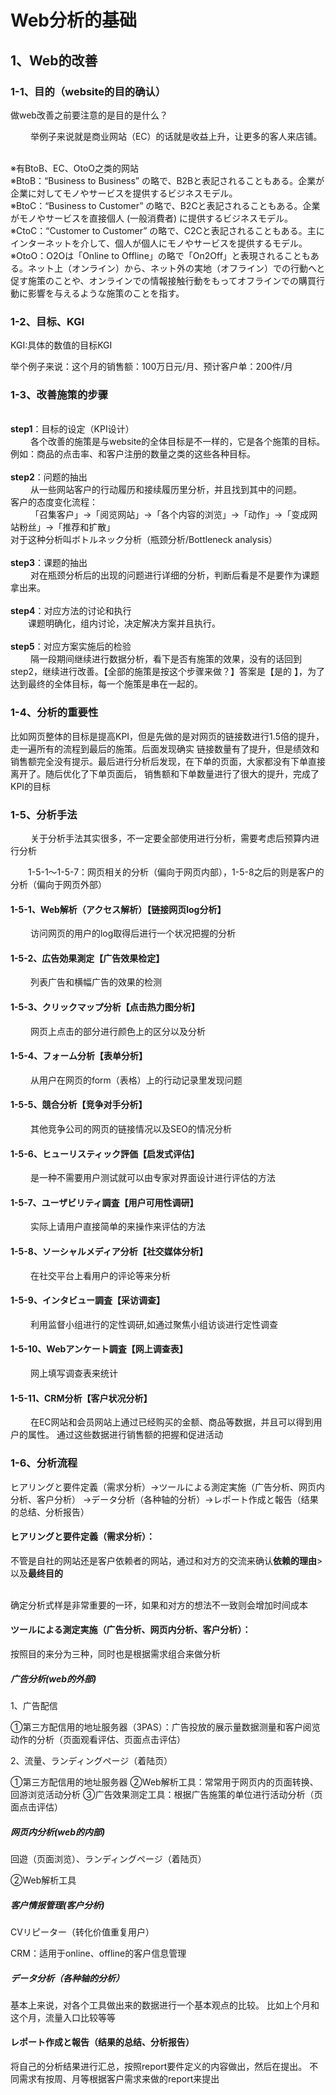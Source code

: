 # Web分析的基础
## 1、Web的改善
### 1-1、目的（website的目的确认）
<p>做web改善之前要注意的是目的是什么？</p>
<p>&emsp;&emsp;
举例子来说就是商业网站（EC）的话就是收益上升，让更多的客人来店铺。
</p>
<br>※有BtoB、EC、OtoO之类的网站
<br>※BtoB：“Business to Business” の略で、B2Bと表記されることもある。企業が企業に対してモノやサービスを提供するビジネスモデル。
<br>※BtoC：“Business to Customer” の略で、B2Cと表記されることもある。企業がモノやサービスを直接個人 (一般消費者) に提供するビジネスモデル。
<br>※CtoC：“Customer to Customer” の略で、C2Cと表記されることもある。主にインターネットを介して、個人が個人にモノやサービスを提供するモデル。
<br>※OtoO：O2Oは「Online to Offline」の略で「On2Off」と表現されることもある。ネット上（オンライン）から、ネット外の実地（オフライン）での行動へと促す施策のことや、オンラインでの情報接触行動をもってオフラインでの購買行動に影響を与えるような施策のことを指す。

### 1-2、目标、KGI
<p>KGI:具体的数值的目标KGI</p>
举个例子来说：这个月的销售额：100万日元/月、预计客户单：200件/月

### 1-3、改善施策的步骤
<br>**step1**：目标的设定（KPI设计）
<br>&emsp;&emsp;
各个改善的施策是与website的全体目标是不一样的，它是各个施策的目标。
例如：商品的点击率、和客户注册的数量之类的这些各种目标。
<br>
<br>**step2**：问题的抽出
<br>&emsp;&emsp;
从一些网站客户的行动履历和接续履历里分析，并且找到其中的问题。
<br>客户的态度变化流程：
<br>&emsp;&emsp;
「召集客户」->「阅览网站」->「各个内容的浏览」->「动作」->「变成网站粉丝」->「推荐和扩散」
<br>对于这种分析叫ボトルネック分析（瓶颈分析/Bottleneck analysis）
<br>
<br>**step3**：课题的抽出
<br>&emsp;&emsp;
对在瓶颈分析后的出现的问题进行详细的分析，判断后看是不是要作为课题拿出来。
<br>
<br>**step4**：对应方法的讨论和执行
<br>&emsp;&emsp;课题明确化，组内讨论，决定解决方案并且执行。
<br>
<br>**step5**：对应方案实施后的检验
<br>&emsp;&emsp;
隔一段期间继续进行数据分析，看下是否有施策的效果，没有的话回到step2，继续进行改善。【全部的施策是按这个步骤来做？】答案是【是的
】，为了达到最终的全体目标，每一个施策是串在一起的。

### 1-4、分析的重要性
<p>比如网页整体的目标是提高KPI，但是先做的是对网页的链接数进行1.5倍的提升，走一遍所有的流程到最后的施策。后面发现确实
链接数量有了提升，但是绩效和销售额完全没有提示。最后进行分析后发现，在下单的页面，大家都没有下单直接离开了。随后优化了下单页面后，
销售额和下单数量进行了很大的提升，完成了KPI的目标</p>

### 1-5、分析手法
<p>&emsp;&emsp;
关于分析手法其实很多，不一定要全部使用进行分析，需要考虑后预算内进行分析</p>
<p>&emsp;&emsp;1-5-1～1-5-7：网页相关的分析（偏向于网页内部），1-5-8之后的则是客户的分析（偏向于网页外部）</p>

#### 1-5-1、Web解析（アクセス解析）【链接网页log分析】
<p>&emsp;&emsp;
访问网页的用户的log取得后进行一个状况把握的分析</p>

#### 1-5-2、広告効果測定【广告效果检定】
<p>&emsp;&emsp;
列表广告和横幅广告的效果的检测</p>

#### 1-5-3、クリックマップ分析【点击热力图分析】
<p>&emsp;&emsp;
网页上点击的部分进行颜色上的区分以及分析</p>

#### 1-5-4、フォーム分析【表单分析】
<p>&emsp;&emsp;
从用户在网页的form（表格）上的行动记录里发现问题</p>

#### 1-5-5、競合分析【竞争对手分析】
<p>&emsp;&emsp;
其他竞争公司的网页的链接情况以及SEO的情况分析</p>

#### 1-5-6、ヒューリスティック評価【启发式评估】
<p>&emsp;&emsp;
是一种不需要用户测试就可以由专家对界面设计进行评估的方法</p>

#### 1-5-7、ユーザビリティ調査【用户可用性调研】
<p>&emsp;&emsp;
实际上请用户直接简单的来操作来评估的方法</p>

#### 1-5-8、ソーシャルメディア分析【社交媒体分析】
<p>&emsp;&emsp;
在社交平台上看用户的评论等来分析</p>

#### 1-5-9、インタビュー調査【采访调查】
<p>&emsp;&emsp;
利用监督小组进行的定性调研,如通过聚焦小组访谈进行定性调查</p>

#### 1-5-10、Webアンケート調査【网上调查表】
<p>&emsp;&emsp;
网上填写调查表来统计</p>

#### 1-5-11、CRM分析【客户状况分析】
<p>&emsp;&emsp;
在EC网站和会员网站上通过已经购买的金额、商品等数据，并且可以得到用户的属性。
通过这些数据进行销售额的把握和促进活动</p>

### 1-6、分析流程
<p>
ヒアリングと要件定義（需求分析）->ツールによる測定実施（广告分析、网页内分析、客户分析）
->データ分析（各种轴的分析）->レポート作成と報告（结果的总结、分析报告）
</p>

#### ヒアリングと要件定義（需求分析）：
<p>不管是自社的网站还是客户依赖者的网站，通过和对方的交流来确认<strong>依赖的理由</strong>>以及<strong>最终目的</strong></p>
<br>确定分析式样是非常重要的一环，如果和对方的想法不一致则会增加时间成本

#### ツールによる測定実施（广告分析、网页内分析、客户分析）：
<p>按照目的来分为三种，同时也是根据需求组合来做分析</p>

##### 广告分析(web的外部)
<p>1、广告配信</p>
①第三方配信用的地址服务器（3PAS）：广告投放的展示量数据测量和客户阅览动作的分析（页面观看评估、页面点击评估）
<br>
<p>2、流量、ランディングページ（着陆页）</p>
①第三方配信用的地址服务器
②Web解析工具：常常用于网页内的页面转换、回游浏览活动分析
③广告效果测定工具：根据广告施策的单位进行活动分析（页面点击评估）
<br>

##### 网页内分析(web的内部)
<p> 回遊（页面浏览）、ランディングページ（着陆页）</p>
②Web解析工具
<br>

##### 客户情报管理(客户分析)
<p> CVリピーター（转化价值重复用户）</p>
CRM：适用于online、offline的客户信息管理
<br>

##### データ分析（各种轴的分析）
<p>基本上来说，对各个工具做出来的数据进行一个基本观点的比较。
比如上个月和这个月，流量入口比较等等</p>

#### レポート作成と報告（结果的总结、分析报告）
<p>将自己的分析结果进行汇总，按照report要件定义的内容做出，然后在提出。
不同需求有按周、月等根据客户需求来做的report来提出</p>




